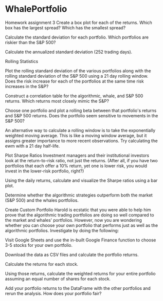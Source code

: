 # WhalePortfolio
Homework assignment 3
Create a box plot for each of the returns. Which box has the largest spread? Which has the smallest spread?


Calculate the standard deviation for each portfolio. Which portfolios are riskier than the S&P 500?


Calculate the annualized standard deviation (252 trading days).



Rolling Statistics


Plot the rolling standard deviation of the various portfolios along with the rolling standard deviation of the S&P 500 using a 21 day rolling window. Does the risk increase for each of the portfolios at the same time risk increases in the S&P?


Construct a correlation table for the algorithmic, whale, and S&P 500 returns. Which returns most closely mimic the S&P?


Choose one portfolio and plot a rolling beta between that portfolio's returns and S&P 500 returns. Does the portfolio seem sensitive to movements in the S&P 500?


An alternative way to calculate a rolling window is to take the exponentially weighted moving average. This is like a moving window average, but it assigns greater importance to more recent observations. Try calculating the ewm with a 21 day half-life.



Plot Sharpe Ratios
Investment managers and their institutional investors look at the return-to-risk ratio, not just the returns. (After all, if you have two portfolios that each offer a 10% return, yet one is lower risk, you would invest in the lower-risk portfolio, right?)


Using the daily returns, calculate and visualize the Sharpe ratios using a bar plot.


Determine whether the algorithmic strategies outperform both the market (S&P 500) and the whales portfolios.



Create Custom Portfolio
Harold is ecstatic that you were able to help him prove that the algorithmic trading portfolios are doing so well compared to the market and whales' portfolios. However, now you are wondering whether you can choose your own portfolio that performs just as well as the algorithmic portfolios. Investigate by doing the following:


Visit Google Sheets and use the in-built Google Finance function to choose 3-5 stocks for your own portfolio.


Download the data as CSV files and calculate the portfolio returns.


Calculate the returns for each stock.


Using those returns, calculate the weighted returns for your entire portfolio assuming an equal number of shares for each stock.


Add your portfolio returns to the DataFrame with the other portfolios and rerun the analysis. How does your portfolio fair?
